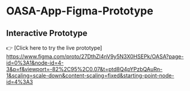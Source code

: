 # OASA-App-Figma-Prototype

## Interactive Prototype
👉 [Click here to try the live prototype]
https://www.figma.com/proto/27DthZl4nV9y5N3X0HSEPk/OASA?page-id=0%3A1&node-id=4-3&p=f&viewport=-82%2C95%2C0.07&t=ptd8Q4pYPzbQAuRn-1&scaling=scale-down&content-scaling=fixed&starting-point-node-id=4%3A3
